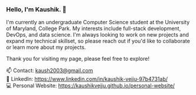 ### Hello, I'm Kaushik. 👋

I'm currently an undergraduate Computer Science student at the University of Maryland, College Park. My interests include full-stack development, DevOps, and data science. I'm always looking to work on new projects and expand my technical skillset, so please reach out if you'd like to collaborate or learn more about my projects.

Thank you for visiting my page, please feel free to explore!

📫 Contact: kaush2003@gmail.com  
🤝 LinkedIn: https://www.linkedin.com/in/kaushik-vejju-97b4731ab/   
💻 Personal Website: https://kaushikvejju.github.io/personal-website/

